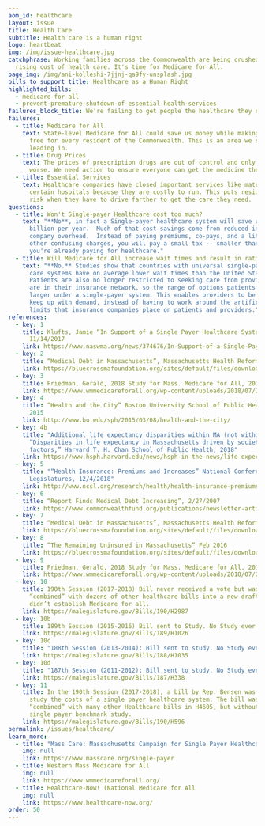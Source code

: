```yaml
---
aom_id: healthcare
layout: issue
title: Health Care
subtitle: Health care is a human right
logo: heartbeat
img: /img/issue-healthcare.jpg
catchphrase: Working families across the Commonwealth are being crushed by the
  rising cost of health care. It's time for Medicare for All.
page_img: /img/ani-kolleshi-7jjnj-qa9fy-unsplash.jpg
bills_to_support_title: Healthcare as a Human Right
highlighted_bills:
  - medicare-for-all
  - prevent-premature-shutdown-of-essential-health-services
failures_block_title: We're failing to get people the healthcare they need
failures:
  - title: Medicare for All
    text: State-level Medicare for All could save us money while making healthcare
      free for every resident of the Commonwealth. This is an area we should be
      leading in.
  - title: Drug Prices
    text: The prices of prescription drugs are out of control and only getting
      worse. We need action to ensure everyone can get the medicine they need
  - title: Essential Services
    text: Healthcare companies have closed important services like maternity in
      certain hospitals because they are costly to run. This puts residents at
      risk when they have to drive farther to get the care they need.
questions:
  - title: Won't Single-payer Healthcare cost too much?
    text: "**No**, in fact a Single-payer healthcare system will save up to $21
      billion per year.  Much of that cost savings come from reduced insurance
      company overhead.  Instead of paying premiums, co-pays, and a litany of
      other confusing charges, you will pay a small tax -- smaller than what
      you're already paying for healthcare."
  - title: Will Medicare for All increase wait times and result in rationing care?
    text: "**No.** Studies show that countries with universal single-payer health
      care systems have on average lower wait times than the United States.
      Patients are also no longer restricted to seeking care from providers that
      are in their insurance network, so the range of options patients enjoy are
      larger under a single-payer system. This enables providers to be able to
      keep up with demand, instead of having to work around the artificial
      limits that insurance companies place on patients and providers."
references:
  - key: 1
    title: Klufts, Jamie “In Support of a Single Payer Healthcare System”, NASW-MA,
      11/14/2017
    link: https://www.naswma.org/news/374676/In-Support-of-a-Single-Payer-Health-Care-System.htm
  - key: 2
    title: “Medical Debt in Massachusetts”, Massachusetts Health Reform Survey, 2012
    link: https://bluecrossmafoundation.org/sites/default/files/download/publication/MHRS-2012_debt_infographic.pdf
  - key: 3
    title: Friedman, Gerald, 2018 Study for Mass. Medicare for All, 2018
    link: https://www.wmmedicareforall.org/wp-content/uploads/2018/07/2019-DATA-final-Friedman.pdf
  - key: 4
    title: “Health and the City” Boston University School of Public Health, March 8,
      2015
    link: http://www.bu.edu/sph/2015/03/08/health-and-the-city/
  - key: 4b
    title: "Additional life expectancy disparities within MA (not within Boston):
      “Disparities in life expectancy in Massachusetts driven by societal
      factors,” Harvard T. H. Chan School of Public Health, 2018"
    link: https://www.hsph.harvard.edu/news/hsph-in-the-news/life-expectancy-disparities-massachusetts-societal-factors/
  - key: 5
    title: "“Health Insurance: Premiums and Increases” National Conference of State
      Legislatures, 12/4/2018"
    link: http://www.ncsl.org/research/health/health-insurance-premiums.aspx
  - key: 6
    title: “Report Finds Medical Debt Increasing”, 2/27/2007
    link: https://www.commonwealthfund.org/publications/newsletter-article/report-finds-medical-debt-increasing
  - key: 7
    title: “Medical Debt in Massachusetts”, Massachusetts Health Reform Survey, 2012
    link: https://bluecrossmafoundation.org/sites/default/files/download/publication/MHRS-2012_debt_infographic.pdf
  - key: 8
    title: “The Remaining Uninsured in Massachusetts” Feb 2016
    link: https://bluecrossmafoundation.org/sites/default/files/download/publication/Remaining_Uninsured_Final.pdf
  - key: 9
    title: Friedman, Gerald, 2018 Study for Mass. Medicare for All, 2018
    link: https://www.wmmedicareforall.org/wp-content/uploads/2018/07/2019-DATA-final-Friedman.pdf
  - key: 10
    title: 190th Session (2017-2018) Bill never received a vote but was instead
      “combined” with dozens of other healthcare bills into a new draft which
      didn’t establish Medicare for all.
    link: https://malegislature.gov/Bills/190/H2987
  - key: 10b
    title: 189th Session (2015-2016) Bill sent to Study. No Study ever conducted
    link: https://malegislature.gov/Bills/189/H1026
  - key: 10c
    title: "188th Session (2013-2014): Bill sent to study. No Study ever conducted"
    link: https://malegislature.gov/Bills/188/H1035
  - key: 10d
    title: "187th Session (2011-2012): Bill sent to study. No Study ever conducted"
    link: https://malegislature.gov/Bills/187/H338
  - key: 11
    title: In the 190th Session (2017-2018), a bill by Rep. Bensen was introduced to
      study the costs of a single payer healthcare system. The bill was
      “combined” with many other Healthcare bills in H4605, but without the
      single payer benchmark study.
    link: https://malegislature.gov/Bills/190/H596
permalink: /issues/healthcare/
learn_more:
  - title: "Mass Care: Massachusetts Campaign for Single Payer Healthcare"
    img: null
    link: https://www.masscare.org/single-payer
  - title: Western Mass Medicare for All
    img: null
    link: https://www.wmmedicareforall.org/
  - title: Healthcare-Now! (National Medicare for All
    img: null
    link: https://www.healthcare-now.org/
order: 50
---
```

